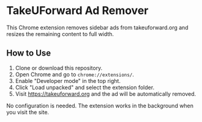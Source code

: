 # TakeUForward Ad Remover

This Chrome extension removes sidebar ads from takeuforward.org and resizes the remaining content to full width.

## How to Use

1. Clone or download this repository.
2. Open Chrome and go to `chrome://extensions/`.
3. Enable "Developer mode" in the top right.
4. Click "Load unpacked" and select the extension folder.
5. Visit https://takeuforward.org and the ad will be automatically removed.

No configuration is needed. The extension works in the background when you visit the site.
